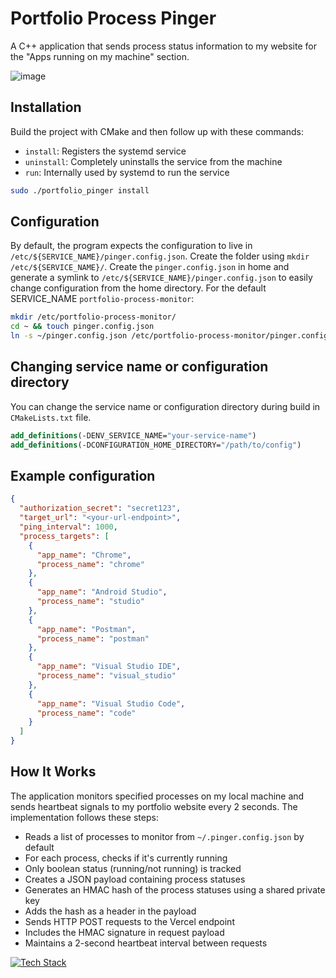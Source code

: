 # Portfolio Process Pinger

A C++ application that sends process status information to my website for the "Apps running on my machine" section.

![image](https://github.com/user-attachments/assets/ddd1fbf9-1229-4208-b37c-a3a5de22899e)

## Installation
Build the project with CMake and then follow up with these commands:
- `install`: Registers the systemd service
- `uninstall`: Completely uninstalls the service from the machine
- `run`: Internally used by systemd to run the service

```bash
sudo ./portfolio_pinger install
```

## Configuration
By default, the program expects the configuration to live in `/etc/${SERVICE_NAME}/pinger.config.json`. Create the folder using `mkdir /etc/${SERVICE_NAME}/`. Create the `pinger.config.json` in home and generate a symlink to `/etc/${SERVICE_NAME}/pinger.config.json` to easily change configuration from the home directory. For the default SERVICE_NAME `portfolio-process-monitor`:

```bash
mkdir /etc/portfolio-process-monitor/
cd ~ && touch pinger.config.json
ln -s ~/pinger.config.json /etc/portfolio-process-monitor/pinger.config.json 
```

## Changing service name or configuration directory
You can change the service name or configuration directory during build in `CMakeLists.txt` file.
```cmake
add_definitions(-DENV_SERVICE_NAME="your-service-name")
add_definitions(-DCONFIGURATION_HOME_DIRECTORY="/path/to/config")
```

## Example configuration
```json
{
  "authorization_secret": "secret123",
  "target_url": "<your-url-endpoint>",
  "ping_interval": 1000,
  "process_targets": [
    {
      "app_name": "Chrome",
      "process_name": "chrome"
    },
    {
      "app_name": "Android Studio",
      "process_name": "studio"
    },
    {
      "app_name": "Postman",
      "process_name": "postman"
    },
    {
      "app_name": "Visual Studio IDE",
      "process_name": "visual_studio"
    },
    {
      "app_name": "Visual Studio Code",
      "process_name": "code"
    }
  ]
}
```

## How It Works

The application monitors specified processes on my local machine and sends heartbeat signals to my portfolio website every 2 seconds. The implementation follows these steps:

- Reads a list of processes to monitor from `~/.pinger.config.json` by default
- For each process, checks if it's currently running
- Only boolean status (running/not running) is tracked
- Creates a JSON payload containing process statuses
- Generates an HMAC hash of the process statuses using a shared private key
- Adds the hash as a header in the payload
- Sends HTTP POST requests to the Vercel endpoint
- Includes the HMAC signature in request payload
- Maintains a 2-second heartbeat interval between requests

[![Tech Stack](https://skillicons.dev/icons?i=cpp,cmake)]()
